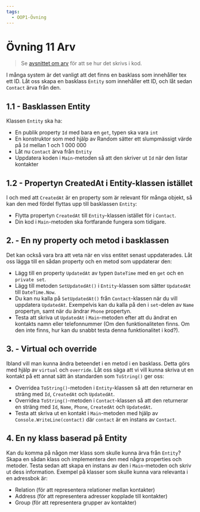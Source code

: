 ```yaml
---
tags:
  - OOP1-Övning
---
```


# Övning 11 Arv

> Se [avsnittet om arv](../../../../material/cs/oop/inheritance.md) för att se hur det skrivs i kod.

I många system är det vanligt att det finns en basklass som innehåller tex ett ID. Låt oss skapa en basklass `Entity` som innehåller ett ID, och låt sedan `Contact` ärva från den.

## 1.1 - Basklassen Entity

Klassen `Entity` ska ha:
* En publik property `Id` med bara en `get`, typen ska vara `int`
* En konstruktor som med hjälp av Random sätter ett slumpmässigt värde på `Id` mellan 1 och 1 000 000
* Låt nu `Contact` ärva från `Entity`
* Uppdatera koden i `Main`-metoden så att den skriver ut `Id` när den listar kontakter

## 1.2 - Propertyn CreatedAt i Entity-klassen istället

I och med att `CreatedAt` är en property som är relevant för många objekt, så kan den med fördel flyttas upp till basklassen `Entity`:

* Flytta propertyn `CreatedAt` till `Entity`-klassen istället för i `Contact`.
* Din kod i `Main`-metoden ska fortfarande fungera som tidigare.

## 2. - En ny property och metod i basklassen

Det kan också vara bra att veta när en viss entitet senast uppdaterades. Låt oss lägga till en sådan property och en metod som uppdaterar den:

* Lägg till en property `UpdatedAt` av typen `DateTime` med en `get` och en `private set`.
* Lägg till metoden `SetUpdatedAt()` i `Entity`-klassen som sätter `UpdatedAt` till `DateTime.Now`.
* Du kan nu kalla på `SetUpdatedAt()` från `Contact`-klassen när du vill uppdatera `UpdatedAt`. Exempelvis kan du kalla på den i `set`-delen av `Name` propertyn, samt när du ändrar `Phone` propertyn.
* Testa att skriva ut `UpdatedAt` i `Main`-metoden efter att du ändrat en kontakts namn eller telefonnummer (Om den funktionaliteten finns. Om den inte finns, hur kan du snabbt testa denna funktionalitet i kod?).

## 3. - Virtual och override

Ibland vill man kunna ändra beteendet i en metod i en basklass. Detta görs med hjälp av `virtual` och `override`. Låt oss säga att vi vill kunna skriva ut en kontakt på ett annat sätt än standarden som `ToString()` ger oss:

* Overridea `ToString()`-metoden i `Entity`-klassen så att den returnerar en sträng med `Id`, `CreatedAt` och `UpdatedAt`.
* Overridea `ToString()`-metoden i `Contact`-klassen så att den returnerar en sträng med `Id`, `Name`, `Phone`, `CreatedAt` och `UpdatedAt`.
* Testa att skriva ut en kontakt i `Main`-metoden med hjälp av `Console.WriteLine(contact)` där `contact` är en instans av `Contact`.

## 4. En ny klass baserad på Entity

Kan du komma på någon mer klass som skulle kunna ärva från `Entity`? Skapa en sådan klass och implementera den med några properties och metoder. Testa sedan att skapa en instans av den i `Main`-metoden och skriv ut dess information. Exempel på klasser som skulle kunna vara relevanta i en adressbok är:
 
 * Relation (för att representera relationer mellan kontakter)
 * Address (för att representera adresser kopplade till kontakter)
 * Group (för att representera grupper av kontakter)

